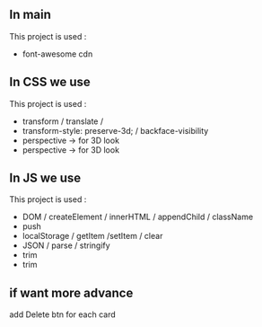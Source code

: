 ## In main

This project is used :

-   font-awesome cdn

## In CSS we use

This project is used :

-   transform / translate /
-   transform-style: preserve-3d; / backface-visibility
-   perspective -> for 3D look
-   perspective -> for 3D look

## In JS we use

This project is used :

-   DOM / createElement / innerHTML / appendChild / className
-   push
-   localStorage / getItem /setItem / clear
-   JSON / parse / stringify
-   trim
-   trim

## if want more advance

add Delete btn for each card